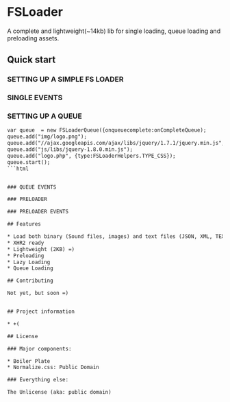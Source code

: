 # FSLoader

 A complete and lightweight(~14kb) lib for single loading, queue loading and preloading assets.

## Quick start

### SETTING UP A SIMPLE FS LOADER

### SINGLE EVENTS

### SETTING UP A QUEUE

```html
var queue  = new FSLoaderQueue({onqueuecomplete:onCompleteQueue);
queue.add("img/logo.png");
queue.add("//ajax.googleapis.com/ajax/libs/jquery/1.7.1/jquery.min.js", {id:"jquery-external",oncomplete:onCompletejQuery});
queue.add("js/libs/jquery-1.8.0.min.js");
queue.add("logo.php", {type:FSLoaderHelpers.TYPE_CSS});
queue.start();
```html


### QUEUE EVENTS

### PRELOADER

### PRELOADER EVENTS

## Features

* Load both binary (Sound files, images) and text files (JSON, XML, TEXT, CSS, JAVASCRIPT, SVG, XML)
* XHR2 ready
* Lightweight (2KB) =)
* Preloading
* Lazy Loading
* Queue Loading

## Contributing

Not yet, but soon =)


## Project information

* +(

## License

### Major components:

* Boiler Plate
* Normalize.css: Public Domain

### Everything else:

The Unlicense (aka: public domain)
